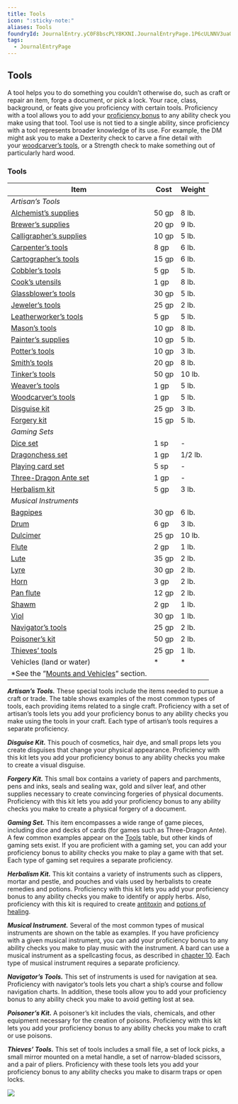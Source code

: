 ```yaml
---
title: Tools
icon: ":sticky-note:"
aliases: Tools
foundryId: JournalEntry.yC0F8bscPLY8KXNI.JournalEntryPage.1P6cULNNV3uaOduP
tags:
  - JournalEntryPage
---
```

## Tools

A tool helps you to do something you couldn’t otherwise do, such as craft or repair an item, forge a document, or pick a lock. Your race, class, background, or feats give you proficiency with certain tools. Proficiency with a tool allows you to add your [proficiency bonus](https://www.dndbeyond.com/compendium/rules/basic-rules/using-ability-scores#ProficiencyBonus) to any ability check you make using that tool. Tool use is not tied to a single ability, since proficiency with a tool represents broader knowledge of its use. For example, the DM might ask you to make a Dexterity check to carve a fine detail with your [woodcarver’s tools](https://www.dndbeyond.com/equipment/118-woodcarvers-tools), or a Strength check to make something out of particularly hard wood.

### [](https://www.dndbeyond.com/sources/dnd/phb-2014/equipment#ToolsTable)Tools
|Item|Cost|Weight|
|---|---|---|
|_Artisan’s Tools_|   |   |
|[Alchemist’s supplies](https://www.dndbeyond.com/equipment/102-alchemists-supplies)|50 gp|8 lb.|
|[Brewer’s supplies](https://www.dndbeyond.com/equipment/103-brewers-supplies)|20 gp|9 lb.|
|[Calligrapher’s supplies](https://www.dndbeyond.com/equipment/104-calligraphers-supplies)|10 gp|5 lb.|
|[Carpenter’s tools](https://www.dndbeyond.com/equipment/105-carpenters-tools)|8 gp|6 lb.|
|[Cartographer’s tools](https://www.dndbeyond.com/equipment/106-cartographers-tools)|15 gp|6 lb.|
|[Cobbler’s tools](https://www.dndbeyond.com/equipment/107-cobblers-tools)|5 gp|5 lb.|
|[Cook’s utensils](https://www.dndbeyond.com/equipment/108-cooks-utensils)|1 gp|8 lb.|
|[Glassblower’s tools](https://www.dndbeyond.com/equipment/109-glassblowers-tools)|30 gp|5 lb.|
|[Jeweler’s tools](https://www.dndbeyond.com/equipment/110-jewelers-tools)|25 gp|2 lb.|
|[Leatherworker’s tools](https://www.dndbeyond.com/equipment/111-leatherworkers-tools)|5 gp|5 lb.|
|[Mason’s tools](https://www.dndbeyond.com/equipment/112-masons-tools)|10 gp|8 lb.|
|[Painter’s supplies](https://www.dndbeyond.com/equipment/113-painters-supplies)|10 gp|5 lb.|
|[Potter’s tools](https://www.dndbeyond.com/equipment/114-potters-tools)|10 gp|3 lb.|
|[Smith’s tools](https://www.dndbeyond.com/equipment/115-smiths-tools)|20 gp|8 lb.|
|[Tinker’s tools](https://www.dndbeyond.com/equipment/116-tinkers-tools)|50 gp|10 lb.|
|[Weaver’s tools](https://www.dndbeyond.com/equipment/117-weavers-tools)|1 gp|5 lb.|
|[Woodcarver’s tools](https://www.dndbeyond.com/equipment/118-woodcarvers-tools)|1 gp|5 lb.|
|[Disguise kit](https://www.dndbeyond.com/equipment/119-disguise-kit)|25 gp|3 lb.|
|[Forgery kit](https://www.dndbeyond.com/equipment/120-forgery-kit)|15 gp|5 lb.|
|_Gaming Sets_|   |   |
|[Dice set](https://www.dndbeyond.com/equipment/121-dice-set)|1 sp|-|
|[Dragonchess set](https://www.dndbeyond.com/equipment/190-dragonchess-set)|1 gp|1/2 lb.|
|[Playing card set](https://www.dndbeyond.com/equipment/122-playing-card-set)|5 sp|-|
|[Three-Dragon Ante set](https://www.dndbeyond.com/equipment/189-three-dragon-ante-set)|1 gp|-|
|[Herbalism kit](https://www.dndbeyond.com/equipment/123-herbalism-kit)|5 gp|3 lb.|
|_Musical Instruments_|   |   |
|[Bagpipes](https://www.dndbeyond.com/equipment/127-bagpipes)|30 gp|6 lb.|
|[Drum](https://www.dndbeyond.com/equipment/128-drum)|6 gp|3 lb.|
|[Dulcimer](https://www.dndbeyond.com/equipment/129-dulcimer)|25 gp|10 lb.|
|[Flute](https://www.dndbeyond.com/equipment/130-flute)|2 gp|1 lb.|
|[Lute](https://www.dndbeyond.com/equipment/131-lute)|35 gp|2 lb.|
|[Lyre](https://www.dndbeyond.com/equipment/135-lyre)|30 gp|2 lb.|
|[Horn](https://www.dndbeyond.com/equipment/132-horn)|3 gp|2 lb.|
|[Pan flute](https://www.dndbeyond.com/equipment/133-pan-flute)|12 gp|2 lb.|
|[Shawm](https://www.dndbeyond.com/equipment/134-shawm)|2 gp|1 lb.|
|[Viol](https://www.dndbeyond.com/equipment/136-viol)|30 gp|1 lb.|
|[Navigator’s tools](https://www.dndbeyond.com/equipment/124-navigators-tools)|25 gp|2 lb.|
|[Poisoner’s kit](https://www.dndbeyond.com/equipment/125-poisoners-kit)|50 gp|2 lb.|
|[Thieves’ tools](https://www.dndbeyond.com/equipment/126-thieves-tools)|25 gp|1 lb.|
|Vehicles (land or water)|*|*|
|*See the ”[Mounts and Vehicles](https://www.dndbeyond.com/sources/dnd/phb-2014/equipment#MountsandVehicles)” section.|   |   |

**_Artisan’s Tools._** These special tools include the items needed to pursue a craft or trade. The table shows examples of the most common types of tools, each providing items related to a single craft. Proficiency with a set of artisan’s tools lets you add your proficiency bonus to any ability checks you make using the tools in your craft. Each type of artisan’s tools requires a separate proficiency.

**_Disguise Kit._** This pouch of cosmetics, hair dye, and small props lets you create disguises that change your physical appearance. Proficiency with this kit lets you add your proficiency bonus to any ability checks you make to create a visual disguise.

**_Forgery Kit._** This small box contains a variety of papers and parchments, pens and inks, seals and sealing wax, gold and silver leaf, and other supplies necessary to create convincing forgeries of physical documents. Proficiency with this kit lets you add your proficiency bonus to any ability checks you make to create a physical forgery of a document.

**_Gaming Set._** This item encompasses a wide range of game pieces, including dice and decks of cards (for games such as Three-Dragon Ante). A few common examples appear on the [Tools](https://www.dndbeyond.com/sources/dnd/phb-2014/equipment#ToolsTable) table, but other kinds of gaming sets exist. If you are proficient with a gaming set, you can add your proficiency bonus to ability checks you make to play a game with that set. Each type of gaming set requires a separate proficiency.

**_Herbalism Kit._** This kit contains a variety of instruments such as clippers, mortar and pestle, and pouches and vials used by herbalists to create remedies and potions. Proficiency with this kit lets you add your proficiency bonus to any ability checks you make to identify or apply herbs. Also, proficiency with this kit is required to create [antitoxin](https://www.dndbeyond.com/equipment/204-antitoxin) and [potions of healing](https://www.dndbeyond.com/magic-items/8960641-potion-of-healing).

**_Musical Instrument._** Several of the most common types of musical instruments are shown on the table as examples. If you have proficiency with a given musical instrument, you can add your proficiency bonus to any ability checks you make to play music with the instrument. A bard can use a musical instrument as a spellcasting focus, as described in [chapter 10](https://www.dndbeyond.com/sources/phb/spellcasting#Components). Each type of musical instrument requires a separate proficiency.

**_Navigator’s Tools._** This set of instruments is used for navigation at sea. Proficiency with navigator’s tools lets you chart a ship’s course and follow navigation charts. In addition, these tools allow you to add your proficiency bonus to any ability check you make to avoid getting lost at sea.

**_Poisoner’s Kit._** A poisoner’s kit includes the vials, chemicals, and other equipment necessary for the creation of poisons. Proficiency with this kit lets you add your proficiency bonus to any ability checks you make to craft or use poisons.

**_Thieves’ Tools._** This set of tools includes a small file, a set of lock picks, a small mirror mounted on a metal handle, a set of narrow-bladed scissors, and a pair of pliers. Proficiency with these tools lets you add your proficiency bonus to any ability checks you make to disarm traps or open locks.

[![](https://www.dndbeyond.com/attachments/thumbnails/0/729/850/340/c59.png)](https://www.dndbeyond.com/attachments/0/729/c59.png)